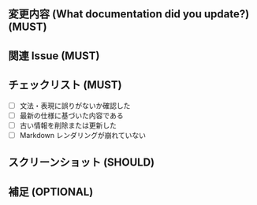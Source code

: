 ## 変更内容 (What documentation did you update?) (MUST)

<!--
どのドキュメントを、なぜ更新したのか

- README.md の更新
- API 使用例の追加
- 開発手順の修正 など
 -->

## 関連 Issue (MUST)

<!--
関連するIssueや課題があれば

Refs #456
 -->

## チェックリスト (MUST)

- [ ] 文法・表現に誤りがないか確認した
- [ ] 最新の仕様に基づいた内容である
- [ ] 古い情報を削除または更新した
- [ ] Markdown レンダリングが崩れていない

## スクリーンショット (SHOULD)

<!-- UI変更がある場合はスクリーンショットを添付 -->

## 補足 (OPTIONAL)

<!-- レビュアーに伝えておきたいこと，注意点など -->

<!-- ========================== divider ============================ -->
<!-- for GitHub Copilot review rule -->
<!--
I want to review in Japanese.

レビューする際には、以下のprefix(接頭辞)をつけてください
[must]
[imo] (in my opinion)
[nits](nitpick)
[ask]
[fyi]
-->
<!-- for GitHub Copilot review  rule-->
